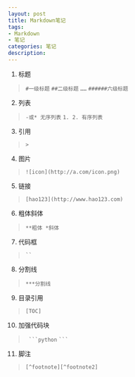 ```yaml
---
layout: post
title: Markdown笔记
tags:
- Markdown
- 笔记
categories: 笔记
description: 
---
```

1. 标题
>
 > `#一级标题`
> `##二级标题`
> `……`
> `######六级标题`
2. 列表
> `-或* 无序列表`
> `1. 2. 有序列表`
3. 引用
> `>`
4. 图片
> `![icon](http://a.com/icon.png)`
5. 链接
> `[hao123](http://www.hao123.com)`
6. 粗体斜体
> `**粗体 *斜体`
7. 代码框
> ` `` `
8. 分割线
> `***分割线`
9. 目录引用
> `[TOC]`
10. 加强代码块
> ` ```python`
> ` ``` `
11. 脚注
> `[^footnote][^footnote2]`









